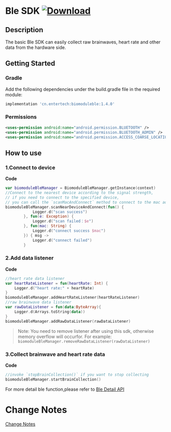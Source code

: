 # Ble SDK [![Download](https://api.bintray.com/packages/hzentertech/maven/biomoduleble/images/download.svg?version=1.4.0)](https://bintray.com/hzentertech/maven/biomoduleble/1.4.0/link)

## Description

The basic Ble SDK can easily collect raw brainwaves, heart rate and other data from the hardware side.

## Getting Started

### Gradle

Add the following dependencies under the build.gradle file in the required module:

```groovy
implementation 'cn.entertech:biomoduleble:1.4.0'
```

### Permissions

```xml
<uses-permission android:name="android.permission.BLUETOOTH" />
<uses-permission android:name="android.permission.BLUETOOTH_ADMIN" />
<uses-permission android:name="android.permission.ACCESS_COARSE_LOCATION"/>
```

## How to use

### 1.Connect to device

**Code**

```kotlin
var biomoduleBleManager = BiomoduleBleManager.getInstance(context)
//Connect to the nearest device according to the signal strength, 
// if you need to connect to the specified device,
// you can call the `scanMacAndConnect` method to connect to the mac address
biomoduleBleManager.scanNearDeviceAndConnect(fun() {
            Logger.d("scan success")
        }, fun(e: Exception) {
            Logger.d("scan failed：$e")
        }, fun(mac: String) {
            Logger.d("connect success $mac")
        }) { msg ->
            Logger.d("connect failed")
        }
```

### 2.Add data listener

**Code**

```kotlin
//heart rate data listener
var heartRateListener = fun(heartRate: Int) {
    Logger.d("heart rate:" + heartRate)
}
biomoduleBleManager.addHeartRateListener(heartRateListener)
//raw brainwave data listener
var rawDataListener = fun(data:ByteArray){
    Logger.d(Arrays.toString(data))
}
biomoduleBleManager.addRawDataListener(rawDataListener)
```

> Note: You need to remove listener after using this sdk, otherwise memory overflow will occurfor. For example: `biomoduleBleManager.removeRawDataListener(rawDataListener)`

### 3.Collect brainwave and heart rate data

**Code**

```kotlin
//invoke `stopBrainCollection()` if you want to stop collecting
biomoduleBleManager.startBrainCollection()
```

For more detail ble function,please refer to [Ble Detail API](../Ble_Detail_API.md)

# Change Notes

[Change Notes](https://github.com/Entertech/Enter-Biomodule-BLE-Android-SDK/wiki/biomoduleble--%E6%9B%B4%E6%96%B0%E6%97%A5%E5%BF%97)
